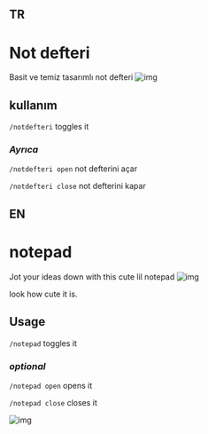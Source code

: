 ## TR
# Not defteri
Basit ve temiz tasarımlı not defteri
![img](https://raw.githubusercontent.com/ThatZiv/notepad/master/media/Capture.PNG)


## kullanım

`/notdefteri` toggles it

### *Ayrıca*

`/notdefteri open` not defterini açar

`/notdefteri close` not defterini kapar



## EN
# notepad
Jot your ideas down with this cute lil notepad
![img](https://raw.githubusercontent.com/ThatZiv/notepad/master/media/Capture.PNG)

look how cute it is.

## Usage

`/notepad` toggles it

### *optional*

`/notepad open` opens it

`/notepad close` closes it

![img](https://raw.githubusercontent.com/ThatZiv/notepad/master/media/Capture.PNG)
